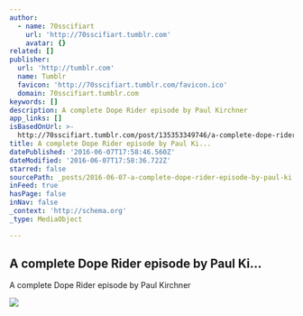 ```yaml
---
author:
  - name: 70sscifiart
    url: 'http://70sscifiart.tumblr.com'
    avatar: {}
related: []
publisher:
  url: 'http://tumblr.com'
  name: Tumblr
  favicon: 'http://70sscifiart.tumblr.com/favicon.ico'
  domain: 70sscifiart.tumblr.com
keywords: []
description: A complete Dope Rider episode by Paul Kirchner
app_links: []
isBasedOnUrl: >-
  http://70sscifiart.tumblr.com/post/135353349746/a-complete-dope-rider-episode-by-paul-kirchner
title: A complete Dope Rider episode by Paul Ki...
datePublished: '2016-06-07T17:58:46.560Z'
dateModified: '2016-06-07T17:58:36.722Z'
starred: false
sourcePath: _posts/2016-06-07-a-complete-dope-rider-episode-by-paul-ki.md
inFeed: true
hasPage: false
inNav: false
_context: 'http://schema.org'
_type: MediaObject

---
```

<article style=""><h1>A complete Dope Rider episode by Paul Ki...</h1><p>A complete Dope Rider episode by Paul Kirchner</p><img src="http://66.media.tumblr.com/503e8202484ba9908b8cc59805d2a0ca/tumblr_nr8b7evgr41sndzdgo1_500.jpg" /></article>
